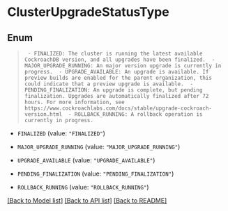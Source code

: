 # ClusterUpgradeStatusType

## Enum
> ` - FINALIZED: The cluster is running the latest available CockroachDB version, and all upgrades have been finalized.  - MAJOR_UPGRADE_RUNNING: An major version upgrade is currently in progress.  - UPGRADE_AVAILABLE: An upgrade is available. If preview builds are enabled for the parent organization, this could indicate that a preview upgrade is available.  - PENDING_FINALIZATION: An upgrade is complete, but pending finalization. Upgrades are automatically finalized after 72 hours. For more information, see https://www.cockroachlabs.com/docs/stable/upgrade-cockroach-version.html  - ROLLBACK_RUNNING: A rollback operation is currently in progress.`

* `FINALIZED` (value: `"FINALIZED"`)

* `MAJOR_UPGRADE_RUNNING` (value: `"MAJOR_UPGRADE_RUNNING"`)

* `UPGRADE_AVAILABLE` (value: `"UPGRADE_AVAILABLE"`)

* `PENDING_FINALIZATION` (value: `"PENDING_FINALIZATION"`)

* `ROLLBACK_RUNNING` (value: `"ROLLBACK_RUNNING"`)


[[Back to Model list]](../README.md#documentation-for-models) [[Back to API list]](../README.md#documentation-for-api-endpoints) [[Back to README]](../README.md)


